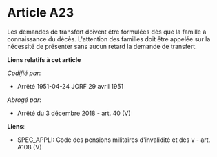 # Article A23

Les demandes de transfert doivent être formulées dès que la famille a connaissance du décès. L'attention des familles doit
être appelée sur la nécessité de présenter sans aucun retard la demande de transfert.

**Liens relatifs à cet article**

_Codifié par_:

  - Arrêté 1951-04-24 JORF 29 avril 1951

_Abrogé par_:

  - Arrêté du 3 décembre 2018 - art. 40 (V)

**Liens**:

  - SPEC_APPLI: Code des pensions militaires d'invalidité et des v - art. A108 (V)
